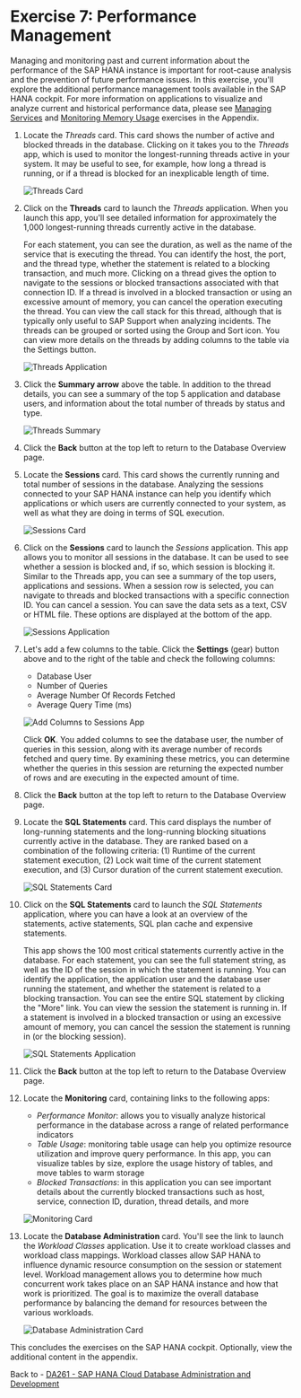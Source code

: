# Exercise 7: Performance Management

Managing and monitoring past and current information about the performance of the SAP HANA instance is important for root-cause analysis and the prevention of future performance issues. In this exercise, you'll explore the additional performance management tools available in the SAP HANA cockpit. For more information on applications to visualize and analyze current and historical performance data, please see [Managing Services](../appendix_ex9/README.md) and [Monitoring Memory Usage](../appendix_ex8/README.md) exercises in the Appendix.

1. Locate the *Threads* card. This card shows the number of active and blocked threads in the database. Clicking on it takes you to the *Threads* app, which is used to monitor the longest-running threads active in your system. It may be useful to see, for example, how long a thread is running, or if a thread is blocked for an inexplicable length of time.

    ![Threads Card](./images/7-01_ThreadsCard.png)

2. Click on the **Threads** card to launch the *Threads* application. When you launch this app, you'll see detailed information for approximately the 1,000 longest-running threads currently active in the database.

    For each statement, you can see the duration, as well as the name of the service that is executing the thread. You can identify the host, the port, and the thread type, whether the statement is related to a blocking transaction, and much more. Clicking on a thread gives the option to navigate to the sessions or blocked transactions associated with that connection ID. If a thread is involved in a blocked transaction or using an excessive amount of memory, you can cancel the operation executing the thread. You can view the call stack for this thread, although that is typically only useful to SAP Support when analyzing incidents. The threads can be grouped or sorted using the Group and Sort icon. You can view more details on the threads by adding columns to the table via the Settings button.

    ![Threads Application](./images/7-02_ThreadsApp.png)

3. Click the **Summary arrow** above the table. In addition to the thread details, you can see a summary of the top 5 application and database users, and information about the total number of threads by status and type.

    ![Threads Summary](./images/7-03_ThreadsApp-Summary.png)

4. Click the **Back** button at the top left to return to the Database Overview page.

5. Locate the **Sessions** card. This card shows the currently running and total number of sessions in the database. Analyzing the sessions connected to your SAP HANA instance can help you identify which applications or which users are currently connected to your system, as well as what they are doing in terms of SQL execution.

    ![Sessions Card](./images/7-05_SessionsCard.png)

6. Click on the **Sessions** card to launch the *Sessions* application. This app allows you to monitor all sessions in the database. It can be used to see whether a session is blocked and, if so, which session is blocking it. Similar to the Threads app, you can see a summary of the top users, applications and sessions. When a session row is selected, you can navigate to threads and blocked transactions with a specific connection ID. You can cancel a session. You can save the data sets as a text, CSV or HTML file. These options are displayed at the bottom of the app.

    ![Sessions Application](./images/7-06_SessionsApp.png)

7. Let's add a few columns to the table. Click the **Settings** (gear) button above and to the right of the table and check the following columns:

    - Database User
    - Number of Queries
    - Average Number Of Records Fetched
    - Average Query Time (ms)

    ![Add Columns to Sessions App](./images/7-07_SessionsApp-AddColumns.png)

    Click **OK**. You added columns to see the database user, the number of queries in this session, along with its average number of records fetched and query time. By examining these metrics, you can determine whether the queries in this session are returning the expected number of rows and are executing in the expected amount of time.

8. Click the **Back** button at the top left to return to the Database Overview page.

9. Locate the **SQL Statements** card. This card displays the number of long-running statements and the long-running blocking situations currently active in the database. They are ranked based on a combination of the following criteria: (1) Runtime of the current statement execution, (2) Lock wait time of the current statement execution, and (3) Cursor duration of the current statement execution.

    ![SQL Statements Card](./images/7-09_SQLStatementsCard.png)

10. Click on the **SQL Statements** card to launch the *SQL Statements* application, where you can have a look at an overview of the statements, active statements, SQL plan cache and expensive statements.

    This app shows the 100 most critical statements currently active in the database. For each statement, you can see the full statement string, as well as the ID of the session in which the statement is running. You can identify the application, the application user and the database user running the statement, and whether the statement is related to a blocking transaction. You can see the entire SQL statement by clicking the "More" link. You can view the session the statement is running in. If a statement is involved in a blocked transaction or using an excessive amount of memory, you can cancel the session the statement is running in (or the blocking session).

    ![SQL Statements Application](./images/7-10_SQLStatementsApp.png)

11. Click the **Back** button at the top left to return to the Database Overview page.

12. Locate the **Monitoring** card, containing links to the following apps:

    - *Performance Monitor*: allows you to visually analyze historical performance in the database across a range of related performance indicators
    - *Table Usage*: monitoring table usage can help you optimize resource utilization and improve query performance. In this app, you can visualize tables by size, explore the usage history of tables, and move tables to warm storage
    - *Blocked Transactions*: in this application you can see important details about the currently blocked transactions such as host, service, connection ID, duration, thread details, and more

    ![Monitoring Card](./images/7-12_MonitoringCard.png)

13. Locate the **Database Administration** card. You'll see the link to launch the *Workload Classes* application. Use it to create workload classes and workload class mappings. Workload classes allow SAP HANA to influence dynamic resource consumption on the session or statement level. Workload management allows you to determine how much concurrent work takes place on an SAP HANA instance and how that work is prioritized. The goal is to maximize the overall database performance by balancing the demand for resources between the various workloads.

    ![Database Administration Card](./images/7-13_DBAdminCard.png)

This concludes the exercises on the SAP HANA cockpit. Optionally, view the additional content in the appendix.

Back to - [DA261 - SAP HANA Cloud Database Administration and Development](../../../README.md)